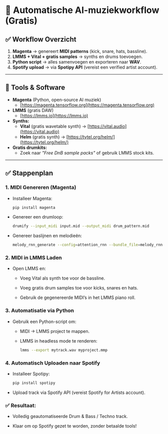 # 🎵 Automatische AI-muziekworkflow (Gratis)

## ✅ Workflow Overzicht

1. **Magenta** → genereert **MIDI patterns** (kick, snare, hats, bassline).
2. **LMMS + Vital + gratis samples** → synths en drums toevoegen.
3. **Python script** → alles samenvoegen en exporteren naar **WAV**.
4. **Spotify upload** → via **Spotipy API** (vereist een verified artist account).

---

## 🔹 Tools & Software

- **Magenta** (Python, open-source AI muziek)
  - [https://magenta.tensorflow.org](https://magenta.tensorflow.org)
- **LMMS** (gratis DAW)
  - [https://lmms.io](https://lmms.io)
- **Synths:**
  - **Vital** (gratis wavetable synth) → [https://vital.audio](https://vital.audio)
  - **Helm** (gratis synth) → [https://tytel.org/helm/](https://tytel.org/helm/)
- **Gratis drumkits:**
  - Zoek naar *"Free DnB sample packs"* of gebruik LMMS stock kits.

---

## ✅ Stappenplan

### **1. MIDI Genereren (Magenta)**
- Installeer Magenta:
  ```bash
  pip install magenta
  ```

- Genereer een drumloop:
  ```bash
  drumify --input_midi input.mid --output_midi drum_pattern.mid
  ```

- Genereer baslijnen en melodieën:
  ```bash
  melody_rnn_generate --config=attention_rnn --bundle_file=melody_rnn.mag --output_dir=./midi --num_outputs=
  ```

### **2. MIDI in LMMS Laden**

- Open LMMS en:

    - Voeg Vital als synth toe voor de bassline.

    - Voeg gratis drum samples toe voor kicks, snares en hats.

    - Gebruik de gegenereerde MIDI’s in het LMMS piano roll.


### **3. Automatisatie via Python**

- Gebruik een Python-script om:

    - MIDI → LMMS project te mappen.

    - LMMS in headless mode te renderen:
      ```bash
      lmms --export mytrack.wav myproject.mmp
      ```


### **4. Automatisch Uploaden naar Spotify**

- Installeer Spotipy:
  ```bash
  pip install spotipy
  ```
- Upload track via Spotify API (vereist Spotify for Artists account).

### **✅ Resultaat:**

- Volledig geautomatiseerde Drum & Bass / Techno track.

- Klaar om op Spotify gezet te worden, zonder betaalde tools!